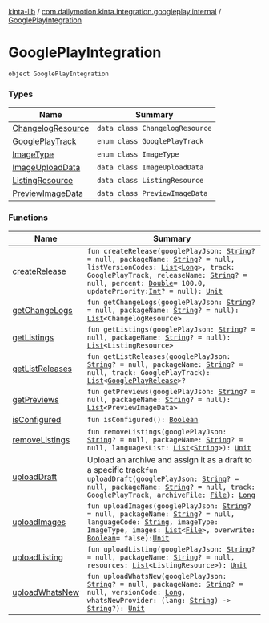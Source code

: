 [kinta-lib](../../index.md) / [com.dailymotion.kinta.integration.googleplay.internal](../index.md) / [GooglePlayIntegration](./index.md)

# GooglePlayIntegration

`object GooglePlayIntegration`

### Types

| Name | Summary |
|---|---|
| [ChangelogResource](-changelog-resource/index.md) | `data class ChangelogResource` |
| [GooglePlayTrack](-google-play-track/index.md) | `enum class GooglePlayTrack` |
| [ImageType](-image-type/index.md) | `enum class ImageType` |
| [ImageUploadData](-image-upload-data/index.md) | `data class ImageUploadData` |
| [ListingResource](-listing-resource/index.md) | `data class ListingResource` |
| [PreviewImageData](-preview-image-data/index.md) | `data class PreviewImageData` |

### Functions

| Name | Summary |
|---|---|
| [createRelease](create-release.md) | `fun createRelease(googlePlayJson: `[`String`](https://kotlinlang.org/api/latest/jvm/stdlib/kotlin/-string/index.html)`? = null, packageName: `[`String`](https://kotlinlang.org/api/latest/jvm/stdlib/kotlin/-string/index.html)`? = null, listVersionCodes: `[`List`](https://kotlinlang.org/api/latest/jvm/stdlib/kotlin.collections/-list/index.html)`<`[`Long`](https://kotlinlang.org/api/latest/jvm/stdlib/kotlin/-long/index.html)`>, track: GooglePlayTrack, releaseName: `[`String`](https://kotlinlang.org/api/latest/jvm/stdlib/kotlin/-string/index.html)`? = null, percent: `[`Double`](https://kotlinlang.org/api/latest/jvm/stdlib/kotlin/-double/index.html)` = 100.0, updatePriority: `[`Int`](https://kotlinlang.org/api/latest/jvm/stdlib/kotlin/-int/index.html)`? = null): `[`Unit`](https://kotlinlang.org/api/latest/jvm/stdlib/kotlin/-unit/index.html) |
| [getChangeLogs](get-change-logs.md) | `fun getChangeLogs(googlePlayJson: `[`String`](https://kotlinlang.org/api/latest/jvm/stdlib/kotlin/-string/index.html)`? = null, packageName: `[`String`](https://kotlinlang.org/api/latest/jvm/stdlib/kotlin/-string/index.html)`? = null): `[`List`](https://kotlinlang.org/api/latest/jvm/stdlib/kotlin.collections/-list/index.html)`<ChangelogResource>` |
| [getListings](get-listings.md) | `fun getListings(googlePlayJson: `[`String`](https://kotlinlang.org/api/latest/jvm/stdlib/kotlin/-string/index.html)`? = null, packageName: `[`String`](https://kotlinlang.org/api/latest/jvm/stdlib/kotlin/-string/index.html)`? = null): `[`List`](https://kotlinlang.org/api/latest/jvm/stdlib/kotlin.collections/-list/index.html)`<ListingResource>` |
| [getListReleases](get-list-releases.md) | `fun getListReleases(googlePlayJson: `[`String`](https://kotlinlang.org/api/latest/jvm/stdlib/kotlin/-string/index.html)`? = null, packageName: `[`String`](https://kotlinlang.org/api/latest/jvm/stdlib/kotlin/-string/index.html)`? = null, track: GooglePlayTrack): `[`List`](https://kotlinlang.org/api/latest/jvm/stdlib/kotlin.collections/-list/index.html)`<`[`GooglePlayRelease`](../../com.dailymotion.kinta.integration.googleplay/-google-play-release/index.md)`>?` |
| [getPreviews](get-previews.md) | `fun getPreviews(googlePlayJson: `[`String`](https://kotlinlang.org/api/latest/jvm/stdlib/kotlin/-string/index.html)`? = null, packageName: `[`String`](https://kotlinlang.org/api/latest/jvm/stdlib/kotlin/-string/index.html)`? = null): `[`List`](https://kotlinlang.org/api/latest/jvm/stdlib/kotlin.collections/-list/index.html)`<PreviewImageData>` |
| [isConfigured](is-configured.md) | `fun isConfigured(): `[`Boolean`](https://kotlinlang.org/api/latest/jvm/stdlib/kotlin/-boolean/index.html) |
| [removeListings](remove-listings.md) | `fun removeListings(googlePlayJson: `[`String`](https://kotlinlang.org/api/latest/jvm/stdlib/kotlin/-string/index.html)`? = null, packageName: `[`String`](https://kotlinlang.org/api/latest/jvm/stdlib/kotlin/-string/index.html)`? = null, languagesList: `[`List`](https://kotlinlang.org/api/latest/jvm/stdlib/kotlin.collections/-list/index.html)`<`[`String`](https://kotlinlang.org/api/latest/jvm/stdlib/kotlin/-string/index.html)`>): `[`Unit`](https://kotlinlang.org/api/latest/jvm/stdlib/kotlin/-unit/index.html) |
| [uploadDraft](upload-draft.md) | Upload an archive and assign it as a draft to a specific track`fun uploadDraft(googlePlayJson: `[`String`](https://kotlinlang.org/api/latest/jvm/stdlib/kotlin/-string/index.html)`? = null, packageName: `[`String`](https://kotlinlang.org/api/latest/jvm/stdlib/kotlin/-string/index.html)`? = null, track: GooglePlayTrack, archiveFile: `[`File`](https://docs.oracle.com/javase/6/docs/api/java/io/File.html)`): `[`Long`](https://kotlinlang.org/api/latest/jvm/stdlib/kotlin/-long/index.html) |
| [uploadImages](upload-images.md) | `fun uploadImages(googlePlayJson: `[`String`](https://kotlinlang.org/api/latest/jvm/stdlib/kotlin/-string/index.html)`? = null, packageName: `[`String`](https://kotlinlang.org/api/latest/jvm/stdlib/kotlin/-string/index.html)`? = null, languageCode: `[`String`](https://kotlinlang.org/api/latest/jvm/stdlib/kotlin/-string/index.html)`, imageType: ImageType, images: `[`List`](https://kotlinlang.org/api/latest/jvm/stdlib/kotlin.collections/-list/index.html)`<`[`File`](https://docs.oracle.com/javase/6/docs/api/java/io/File.html)`>, overwrite: `[`Boolean`](https://kotlinlang.org/api/latest/jvm/stdlib/kotlin/-boolean/index.html)` = false): `[`Unit`](https://kotlinlang.org/api/latest/jvm/stdlib/kotlin/-unit/index.html) |
| [uploadListing](upload-listing.md) | `fun uploadListing(googlePlayJson: `[`String`](https://kotlinlang.org/api/latest/jvm/stdlib/kotlin/-string/index.html)`? = null, packageName: `[`String`](https://kotlinlang.org/api/latest/jvm/stdlib/kotlin/-string/index.html)`? = null, resources: `[`List`](https://kotlinlang.org/api/latest/jvm/stdlib/kotlin.collections/-list/index.html)`<ListingResource>): `[`Unit`](https://kotlinlang.org/api/latest/jvm/stdlib/kotlin/-unit/index.html) |
| [uploadWhatsNew](upload-whats-new.md) | `fun uploadWhatsNew(googlePlayJson: `[`String`](https://kotlinlang.org/api/latest/jvm/stdlib/kotlin/-string/index.html)`? = null, packageName: `[`String`](https://kotlinlang.org/api/latest/jvm/stdlib/kotlin/-string/index.html)`? = null, versionCode: `[`Long`](https://kotlinlang.org/api/latest/jvm/stdlib/kotlin/-long/index.html)`, whatsNewProvider: (lang: `[`String`](https://kotlinlang.org/api/latest/jvm/stdlib/kotlin/-string/index.html)`) -> `[`String`](https://kotlinlang.org/api/latest/jvm/stdlib/kotlin/-string/index.html)`?): `[`Unit`](https://kotlinlang.org/api/latest/jvm/stdlib/kotlin/-unit/index.html) |
